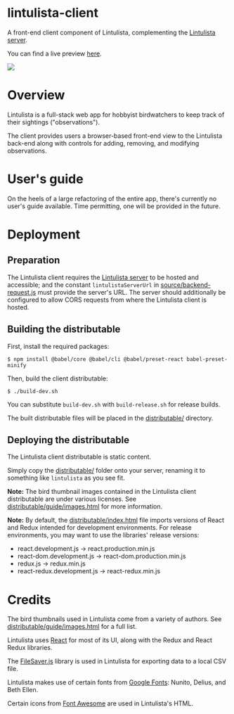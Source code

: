 # lintulista-client

A front-end client component of Lintulista, complementing the [Lintulista server](https://www.github.com/leikareipa/lintulista-server).

You can find a live preview [here](https://www.tarpeeksihyvaesoft.com/lintulista/#samplelst/lang/enEN).

![](./images/screenshots/lintulista-beta.2.png)

# Overview

Lintulista is a full-stack web app for hobbyist birdwatchers to keep track of their sightings ("observations").

The client provides users a browser-based front-end view to the Lintulista back-end along with controls for adding, removing, and modifying observations.

# User's guide

On the heels of a large refactoring of the entire app, there's currently no user's guide available. Time permitting, one will be provided in the future.

# Deployment

## Preparation

The Lintulista client requires the [Lintulista server](https://www.github.com/leikareipa/lintulista-server) to be hosted and accessible; and the constant `lintulistaServerUrl` in [source/backend-request.js](./source/backend-request.js) must provide the server's URL. The server should additionally be configured to allow CORS requests from where the Lintulista client is hosted.

## Building the distributable

First, install the required packages:

```shell
$ npm install @babel/core @babel/cli @babel/preset-react babel-preset-minify
```

Then, build the client distributable:

```shell
$ ./build-dev.sh
```

You can substitute `build-dev.sh` with `build-release.sh` for release builds.

The built distributable files will be placed in the [distributable/](./distributable/) directory.

## Deploying the distributable

The Lintulista client distributable is static content.

Simply copy the [distributable/](./distributable/) folder onto your server, renaming it to something like `lintulista` as you see fit.

**Note:** The bird thumbnail images contained in the Lintulista client distributable are under various licenses. See [distributable/guide/images.html](./distributable/guide/images.html) for more information.

**Note:** By default, the [distributable/index.html](./distributable/index.html) file imports versions of React and Redux intended for development environments. For release environments, you may want to use the libraries' release versions:

- react.development.js &rarr; react.production.min.js
- react-dom.development.js &rarr; react-dom.production.min.js
- redux.js &rarr; redux.min.js
- react-redux.development.js &rarr; react-redux.min.js

# Credits
The bird thumbnails used in Lintulista come from a variety of authors. See [distributable/guide/images.html](./distributable/guide/images.html) for a full list.

Lintulista uses [React](https://reactjs.org/) for most of its UI, along with the Redux and React Redux libraries.

The [FileSaver.js](https://github.com/eligrey/FileSaver.js/) library is used in Lintulista for exporting data to a local CSV file.

Lintulista makes use of certain fonts from [Google Fonts](https://fonts.google.com/): Nunito, Delius, and Beth Ellen.

Certain icons from [Font Awesome](https://fontawesome.com/) are used in Lintulista's HTML.
